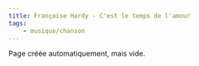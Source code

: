 ```yaml
---
title: Françoise Hardy - C'est le temps de l'amour
tags:
    - musique/chanson
---
```


Page créée automatiquement, mais vide.
